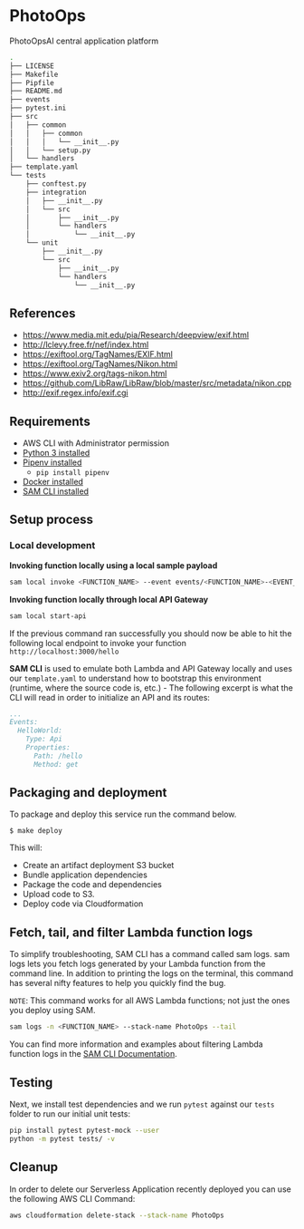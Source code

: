 # PhotoOps

PhotoOpsAI central application platform


```bash
.
├── LICENSE
├── Makefile
├── Pipfile
├── README.md
├── events
├── pytest.ini
├── src
│   ├── common
│   │   ├── common
│   │   │   └── __init__.py
│   │   └── setup.py
│   └── handlers
├── template.yaml
└── tests
    ├── conftest.py
    ├── integration
    │   ├── __init__.py
    │   └── src
    │       ├── __init__.py
    │       └── handlers
    │           └── __init__.py
    └── unit
        ├── __init__.py
        └── src
            ├── __init__.py
            └── handlers
                └── __init__.py
```

## References

* https://www.media.mit.edu/pia/Research/deepview/exif.html
* http://lclevy.free.fr/nef/index.html
* https://exiftool.org/TagNames/EXIF.html
* https://exiftool.org/TagNames/Nikon.html
* https://www.exiv2.org/tags-nikon.html
* https://github.com/LibRaw/LibRaw/blob/master/src/metadata/nikon.cpp
* http://exif.regex.info/exif.cgi

## Requirements

* AWS CLI with Administrator permission
* [Python 3 installed](https://www.python.org/downloads/)
* [Pipenv installed](https://github.com/pypa/pipenv)
    - `pip install pipenv`
* [Docker installed](https://www.docker.com/community-edition)
* [SAM CLI installed](https://github.com/awslabs/aws-sam-cli)

## Setup process

### Local development

**Invoking function locally using a local sample payload**

```bash
sam local invoke <FUNCTION_NAME> --event events/<FUNCTION_NAME>-<EVENT_SOURCE>.json
```

**Invoking function locally through local API Gateway**

```bash
sam local start-api
```

If the previous command ran successfully you should now be able to hit the following local endpoint to invoke your function `http://localhost:3000/hello`

**SAM CLI** is used to emulate both Lambda and API Gateway locally and uses our `template.yaml` to understand how to bootstrap this environment (runtime, where the source code is, etc.) - The following excerpt is what the CLI will read in order to initialize an API and its routes:

```yaml
...
Events:
  HelloWorld:
    Type: Api
    Properties:
      Path: /hello
      Method: get
```

## Packaging and deployment
To package and deploy this service run the command below.

```
$ make deploy
```

This will:
* Create an artifact deployment S3 bucket
* Bundle application dependencies
* Package the code and dependencies
* Upload code to S3.
* Deploy code via Cloudformation

## Fetch, tail, and filter Lambda function logs

To simplify troubleshooting, SAM CLI has a command called sam logs. sam logs lets you fetch logs generated by your Lambda function from the command line. In addition to printing the logs on the terminal, this command has several nifty features to help you quickly find the bug.

`NOTE`: This command works for all AWS Lambda functions; not just the ones you deploy using SAM.

```bash
sam logs -n <FUNCTION_NAME> --stack-name PhotoOps --tail
```

You can find more information and examples about filtering Lambda function logs in the [SAM CLI Documentation](https://docs.aws.amazon.com/serverless-application-model/latest/developerguide/serverless-sam-cli-logging.html).

## Testing


Next, we install test dependencies and we run `pytest` against our `tests` folder to run our initial unit tests:

```bash
pip install pytest pytest-mock --user
python -m pytest tests/ -v
```

## Cleanup

In order to delete our Serverless Application recently deployed you can use the following AWS CLI Command:

```bash
aws cloudformation delete-stack --stack-name PhotoOps
```

